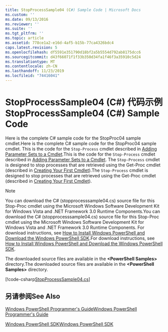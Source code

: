 ```yaml
---
title: StopProcessSample04 (C#) Sample Code | Microsoft Docs
ms.custom: ''
ms.date: 09/13/2016
ms.reviewer: ''
ms.suite: ''
ms.tgt_pltfrm: ''
ms.topic: article
ms.assetid: 778ce1a2-e16d-4af5-b15b-77ca4326bdc4
caps.latest.revision: 5
ms.openlocfilehash: df5591e351790d18bf2a5b5554d792ab8175dcc6
ms.sourcegitcommit: d43f66071f1f33b350d34fa1f46f3a35910c5d24
ms.translationtype: MT
ms.contentlocale: zh-CN
ms.lasthandoff: 11/23/2019
ms.locfileid: "74416041"
---
```

# <a name="stopprocesssample04-c-sample-code"></a><span data-ttu-id="05acb-102">StopProcessSample04 (C#) 代码示例</span><span class="sxs-lookup"><span data-stu-id="05acb-102">StopProcessSample04 (C#) Sample Code</span></span>

<span data-ttu-id="05acb-103">Here is the complete C# sample code for the StopProc04 sample cmdlet.</span><span class="sxs-lookup"><span data-stu-id="05acb-103">Here is the complete C# sample code for the StopProc04 sample cmdlet.</span></span> <span data-ttu-id="05acb-104">This is the code for the `Stop-Process` cmdlet described in [Adding Parameter Sets to a Cmdlet](../cmdlet/adding-parameter-sets-to-a-cmdlet.md).</span><span class="sxs-lookup"><span data-stu-id="05acb-104">This is the code for the `Stop-Process` cmdlet described in [Adding Parameter Sets to a Cmdlet](../cmdlet/adding-parameter-sets-to-a-cmdlet.md).</span></span> <span data-ttu-id="05acb-105">The `Stop-Process` cmdlet is designed to stop processes that are retrieved using the Get-Proc cmdlet (described in [Creating Your First Cmdlet](../cmdlet/creating-a-cmdlet-without-parameters.md)).</span><span class="sxs-lookup"><span data-stu-id="05acb-105">The `Stop-Process` cmdlet is designed to stop processes that are retrieved using the Get-Proc cmdlet (described in [Creating Your First Cmdlet](../cmdlet/creating-a-cmdlet-without-parameters.md)).</span></span>

> [!NOTE]
> <span data-ttu-id="05acb-106">You can download the C# (stopprocesssample04.cs) source file for this Stop-Proc cmdlet using the Microsoft Windows Software Development Kit for Windows Vista and .NET Framework 3.0 Runtime Components.</span><span class="sxs-lookup"><span data-stu-id="05acb-106">You can download the C# (stopprocesssample04.cs) source file for this Stop-Proc cmdlet using the Microsoft Windows Software Development Kit for Windows Vista and .NET Framework 3.0 Runtime Components.</span></span> <span data-ttu-id="05acb-107">For download instructions, see [How to Install Windows PowerShell and Download the Windows PowerShell SDK](/powershell/scripting/developer/installing-the-windows-powershell-sdk).</span><span class="sxs-lookup"><span data-stu-id="05acb-107">For download instructions, see [How to Install Windows PowerShell and Download the Windows PowerShell SDK](/powershell/scripting/developer/installing-the-windows-powershell-sdk).</span></span>
>
> <span data-ttu-id="05acb-108">The downloaded source files are available in the **\<PowerShell Samples>** directory.</span><span class="sxs-lookup"><span data-stu-id="05acb-108">The downloaded source files are available in the **\<PowerShell Samples>** directory.</span></span>

[!code-csharp[StopProcessSample04.cs](../../../../powershell-sdk-samples/SDK-2.0/csharp/StopProcessSample04/StopProcessSample04.cs#L11-L435 "StopProcessSample04.cs")]

## <a name="see-also"></a><span data-ttu-id="05acb-109">另请参阅</span><span class="sxs-lookup"><span data-stu-id="05acb-109">See Also</span></span>

[<span data-ttu-id="05acb-110">Windows PowerShell Programmer's Guide</span><span class="sxs-lookup"><span data-stu-id="05acb-110">Windows PowerShell Programmer's Guide</span></span>](./windows-powershell-programmer-s-guide.md)

[<span data-ttu-id="05acb-111">Windows PowerShell SDK</span><span class="sxs-lookup"><span data-stu-id="05acb-111">Windows PowerShell SDK</span></span>](../windows-powershell-reference.md)
